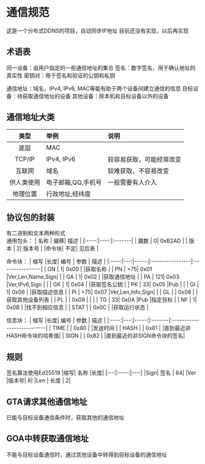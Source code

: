 # 通信规范
这是一个分布式DDNS的项目，自动同步IP地址
目前还没有实现，以后再实现

## 术语表
同一设备：由用户指定的一些通信地址的集合
签名：数字签名，用于确认地址的真实性
密钥对：用于签名和验证的公钥和私钥

通信地址：域名，IPv4, IPv6, MAC等能有助于两个设备间建立通信的信息
目标设备：待获取通信地址的设备
其他设备：除本机和目标设备以外的设备

## 通信地址大类
|  类型    |  举例         |         说明        |
|:-------:|:--------------|:-------------------|
|  底层    |MAC            |                    |
|  TCP/IP |IPv4, IPv6     |较容易获取，可能经常改变 |
|  互联网  |域名            |较难获取，不容易改变    |
| 供人类使用|电子邮箱,QQ,手机号|一般需要有人介入       |
| 地理位置 |行政地址,经纬度    |                   |

## 协议包的封装
有二进制和文本两种形式  
通用包头：
| 名称 | 偏移|  描述  |
|:----:|----:|:-------|
| 魔数 |    0| 0xB2AD |
| 版本 |    2| 版本号 |
|命令块| 不定| 见后表 |

命令块：
| 缩写 |长度| 编号 |       参数      | 描述            |
|:----:|---:|-----:|:----------------|:----------------|
|  GN  |   1| 0x00 |                 |获取名称         |
|  PN  | >75| 0x01 |Ver,Len,Name,Sign|                 |
|  GA  |   1| 0x02 |                 |获取通信地址     |
|  PA  | 121| 0x03 |Ver,IPv6,Sign    |                 |
|  GK  |   1| 0x04 |                 |获取签名公钥     |
|  PK  |  33| 0x05 |Pub              |                 |
|  GI  |   1| 0x06 |                 |获取描述信息     |
|  PI  | >75| 0x07 |Ver,Len,Info,Sign|                 |
|  GL  |    | 0x08 |                 |获取其他设备列表 |
|  PL  |    | 0x09 |                 |                 |
|  TG  |  33| 0x0A |Pub              |指定目标         |
|  NF  |   1| 0x0B |                 |找不到相应信息   |
| STAT |    | 0x0C |                 |获取运行状态     |

信息块：
| 缩写 |长度| 编号 |  参数  | 描述                       |
|:----:|---:|-----:|:-------|:---------------------------|
| TIME |    | 0x80 |        |发送时间                    |
| HASH |    | 0x81 |        |直到最近非HASH命令块的哈希值|
| SIGN |    | 0x82 |        |直到最近的非SIGN命令块的签名|


## 规则
签名算法使用Ed25519
|缩写| 名称 |长度|
|:--:|:----:|---:|
|Sign| 签名 |  64|
|Ver |版本号|   8|
|Len | 长度 |   2|

## GTA请求其他通信地址
已能与目标设备通信条件时，获取其他的通信地址

## GOA中转获取通信地址
不能与目标设备通信时，通过其他设备中转得到目标设备的通信地址
